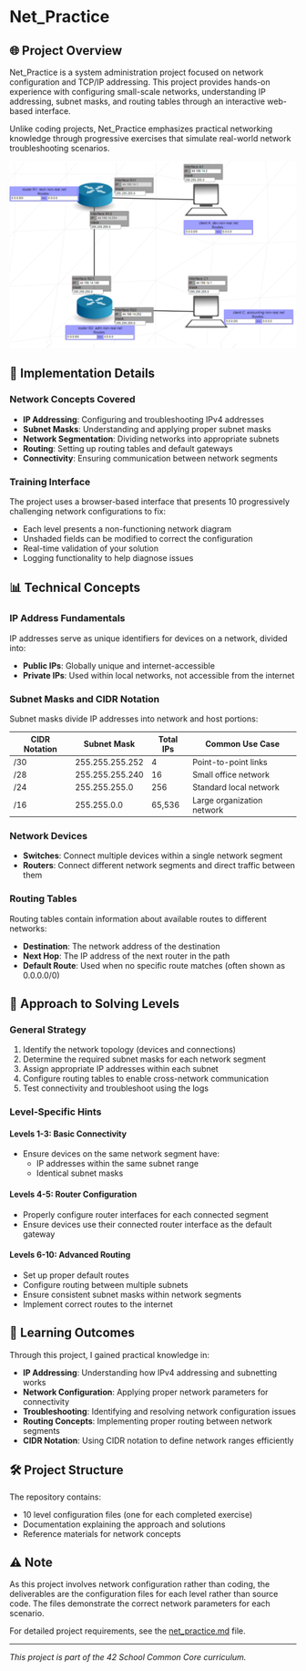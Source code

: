 # Net_Practice

## 🌐 Project Overview

Net_Practice is a system administration project focused on network configuration and TCP/IP addressing. This project provides hands-on experience with configuring small-scale networks, understanding IP addressing, subnet masks, and routing tables through an interactive web-based interface.

Unlike coding projects, Net_Practice emphasizes practical networking knowledge through progressive exercises that simulate real-world network troubleshooting scenarios.

![Network Interface Example](images/exercise_example.png)

## 🔧 Implementation Details

### Network Concepts Covered

- **IP Addressing**: Configuring and troubleshooting IPv4 addresses
- **Subnet Masks**: Understanding and applying proper subnet masks
- **Network Segmentation**: Dividing networks into appropriate subnets
- **Routing**: Setting up routing tables and default gateways
- **Connectivity**: Ensuring communication between network segments

### Training Interface

The project uses a browser-based interface that presents 10 progressively challenging network configurations to fix:

- Each level presents a non-functioning network diagram
- Unshaded fields can be modified to correct the configuration
- Real-time validation of your solution
- Logging functionality to help diagnose issues

## 📊 Technical Concepts

### IP Address Fundamentals

IP addresses serve as unique identifiers for devices on a network, divided into:
- **Public IPs**: Globally unique and internet-accessible
- **Private IPs**: Used within local networks, not accessible from the internet

### Subnet Masks and CIDR Notation

Subnet masks divide IP addresses into network and host portions:

| CIDR Notation | Subnet Mask     | Total IPs | Common Use Case               |
|---------------|-----------------|-----------|-------------------------------|
| /30           | 255.255.255.252 | 4         | Point-to-point links          |
| /28           | 255.255.255.240 | 16        | Small office network          |
| /24           | 255.255.255.0   | 256       | Standard local network        |
| /16           | 255.255.0.0     | 65,536    | Large organization network    |

### Network Devices

- **Switches**: Connect multiple devices within a single network segment
- **Routers**: Connect different network segments and direct traffic between them

### Routing Tables

Routing tables contain information about available routes to different networks:
- **Destination**: The network address of the destination
- **Next Hop**: The IP address of the next router in the path
- **Default Route**: Used when no specific route matches (often shown as 0.0.0.0/0)

## 🚀 Approach to Solving Levels

### General Strategy

1. Identify the network topology (devices and connections)
2. Determine the required subnet masks for each network segment
3. Assign appropriate IP addresses within each subnet
4. Configure routing tables to enable cross-network communication
5. Test connectivity and troubleshoot using the logs

### Level-Specific Hints

#### Levels 1-3: Basic Connectivity
- Ensure devices on the same network segment have:
  - IP addresses within the same subnet range
  - Identical subnet masks

#### Levels 4-5: Router Configuration
- Properly configure router interfaces for each connected segment
- Ensure devices use their connected router interface as the default gateway

#### Levels 6-10: Advanced Routing
- Set up proper default routes
- Configure routing between multiple subnets
- Ensure consistent subnet masks within network segments
- Implement correct routes to the internet

## 📝 Learning Outcomes

Through this project, I gained practical knowledge in:

- **IP Addressing**: Understanding how IPv4 addressing and subnetting works
- **Network Configuration**: Applying proper network parameters for connectivity
- **Troubleshooting**: Identifying and resolving network configuration issues
- **Routing Concepts**: Implementing proper routing between network segments
- **CIDR Notation**: Using CIDR notation to define network ranges efficiently

## 🛠️ Project Structure

The repository contains:
- 10 level configuration files (one for each completed exercise)
- Documentation explaining the approach and solutions
- Reference materials for network concepts

## ⚠️ Note

As this project involves network configuration rather than coding, the deliverables are the configuration files for each level rather than source code. The files demonstrate the correct network parameters for each scenario.

For detailed project requirements, see the [net_practice.md](net_practice.md) file.

---

*This project is part of the 42 School Common Core curriculum.*
